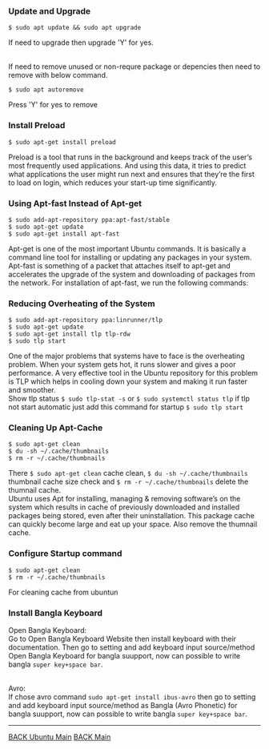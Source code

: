### Update and Upgrade

```
$ sudo apt update && sudo apt upgrade
```

If need to upgrade then upgrade 'Y' for yes.

<br/>
If need to remove unused or non-requre package or depencies then need to remove with below command.

```
$ sudo apt autoremove
```

Press 'Y' for yes to remove

### Install Preload

```
$ sudo apt-get install preload
```

Preload is a tool that runs in the background and keeps track of the user’s most frequently used applications. And using this data, it tries to predict what applications the user might run next and ensures that they’re the first to load on login, which reduces your start-up time significantly.

### Using Apt-fast Instead of Apt-get

```
$ sudo add-apt-repository ppa:apt-fast/stable
$ sudo apt-get update
$ sudo apt-get install apt-fast
```

Apt-get is one of the most important Ubuntu commands. It is basically a command line tool for installing or updating any packages in your system. Apt-fast is something of a packet that attaches itself to apt-get and accelerates the upgrade of the system and downloading of packages from the network. For installation of apt-fast, we run the following commands:

### Reducing Overheating of the System

```
$ sudo add-apt-repository ppa:linrunner/tlp
$ sudo apt-get update
$ sudo apt-get install tlp tlp-rdw
$ sudo tlp start
```

One of the major problems that systems have to face is the overheating problem. When your system gets hot, it runs slower and gives a poor performance. A very effective tool in the Ubuntu repository for this problem is TLP which helps in cooling down your system and making it run faster and smoother.<br/>
Show tlp status `$ sudo tlp-stat -s` or `$ sudo systemctl status tlp` if tlp not start automatic just add this command for startup `$ sudo tlp start`

### Cleaning Up Apt-Cache

```
$ sudo apt-get clean
$ du -sh ~/.cache/thumbnails
$ rm -r ~/.cache/thumbnails
```

There `$ sudo apt-get clean` cache clean, `$ du -sh ~/.cache/thumbnails` thumbnail cache size check and `$ rm -r ~/.cache/thumbnails` delete the thumnail cache.<br/>
Ubuntu uses Apt for installing, managing & removing software’s on the system which results in cache of previously downloaded and installed packages being stored, even after their uninstallation. This package cache can quickly become large and eat up your space. Also remove the thumnail cache.

### Configure Startup command

```
$ sudo apt-get clean
$ rm -r ~/.cache/thumbnails
```

For cleaning cache from ubuntun

### Install Bangla Keyboard

Open Bangla Keyboard:<br/>
Go to Open Bangla Keyboard Website then install keyboard with their documentation. Then go to setting and add keyboard input source/method Open Bangla Keyboard for bangla suupport, now can possible to write bangla `super key+space bar`.

<br/>Avro:<br/>If chose avro command `sudo apt-get install ibus-avro` then go to setting and add keyboard input source/method as Bangla (Avro Phonetic) for bangla suupport, now can possible to write bangla `super key+space bar`.

---

[BACK Ubuntu Main](ubuntu-main.md)
[BACK Main](../README.md)
